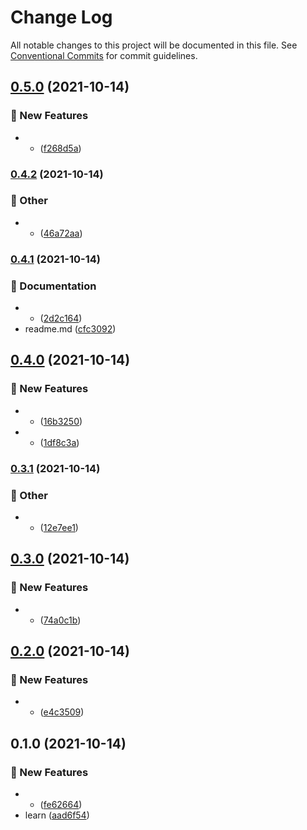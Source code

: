 # Change Log

All notable changes to this project will be documented in this file.
See [Conventional Commits](https://conventionalcommits.org) for commit guidelines.

## [0.5.0](https://github.com/Link-X/simple-decorator/compare/v0.4.2...v0.5.0) (2021-10-14)


### :rocket: New Features

* - ([f268d5a](https://github.com/Link-X/simple-decorator/commit/f268d5ab17907fa31e9a81153c444491ee25ef6b))



### [0.4.2](https://github.com/Link-X/simple-decorator/compare/v0.4.1...v0.4.2) (2021-10-14)


### :mega: Other

* - ([46a72aa](https://github.com/Link-X/simple-decorator/commit/46a72aa4657893c72d54c163632b97be0449efd2))



### [0.4.1](https://github.com/Link-X/simple-decorator/compare/v0.4.0...v0.4.1) (2021-10-14)


### :memo: Documentation

* - ([2d2c164](https://github.com/Link-X/simple-decorator/commit/2d2c1642fe2a47b9bbd5d44a29222315b9781dcf))
* readme.md ([cfc3092](https://github.com/Link-X/simple-decorator/commit/cfc309278b4276950c7a7a6264830281e604274f))



## [0.4.0](https://github.com/Link-X/simple-decorator/compare/v0.3.1...v0.4.0) (2021-10-14)


### :rocket: New Features

* - ([16b3250](https://github.com/Link-X/simple-decorator/commit/16b3250934186736c0dadfd7119eedca1c88631f))
* - ([1df8c3a](https://github.com/Link-X/simple-decorator/commit/1df8c3a1a117f8163297a140e5ce7b78caeb09d0))



### [0.3.1](https://github.com/Link-X/simple-decorator/compare/v0.3.0...v0.3.1) (2021-10-14)


### :mega: Other

* - ([12e7ee1](https://github.com/Link-X/simple-decorator/commit/12e7ee1d11633eb42ea623fbc25deefb89a2ac73))



## [0.3.0](https://github.com/Link-X/simple-decorator/compare/v0.2.0...v0.3.0) (2021-10-14)


### :rocket: New Features

* - ([74a0c1b](https://github.com/Link-X/simple-decorator/commit/74a0c1bb3144ababf1b1e24f554206f69d3d1829))



## [0.2.0](https://github.com/Link-X/simple-decorator/compare/v0.1.0...v0.2.0) (2021-10-14)


### :rocket: New Features

* - ([e4c3509](https://github.com/Link-X/simple-decorator/commit/e4c3509b0cebfa3cedd9ee45b23a437a00dfec54))



## 0.1.0 (2021-10-14)


### :rocket: New Features

* - ([fe62664](https://github.com/Link-X/simple-decorator/commit/fe626645dca80e72935221351ab473f56e63b865))
* learn ([aad6f54](https://github.com/Link-X/simple-decorator/commit/aad6f549ab53578b52a1586a3a89b88fd96cdc38))

